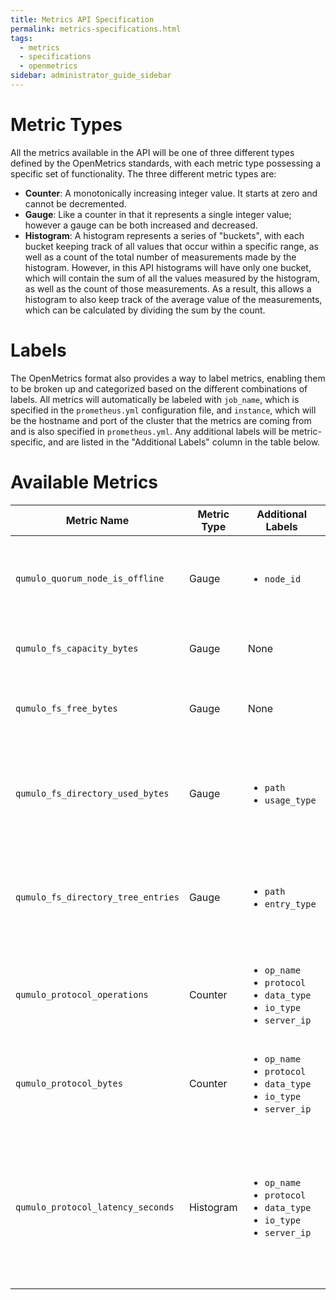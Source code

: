 ```yaml
---
title: Metrics API Specification
permalink: metrics-specifications.html
tags:
  - metrics
  - specifications
  - openmetrics
sidebar: administrator_guide_sidebar
---
```


# Metric Types

All the metrics available in the API will be one of three different types defined by the OpenMetrics standards, with each metric type possessing a specific set of functionality. The three different metric types are:

- **Counter**: A monotonically increasing integer value. It starts at zero and cannot be decremented.
- **Gauge**: Like a counter in that it represents a single integer value; however a gauge can be both increased and decreased.
- **Histogram**: A histogram represents a series of "buckets", with each bucket keeping track of all values that occur within a specific range, as well as a count of the total number of measurements made by the histogram. However, in this API histograms will have only one bucket, which will contain the sum of all the values measured by the histogram, as well as the count of those measurements. As a result, this allows a histogram to also keep track of the average value of the measurements, which can be calculated by dividing the sum by the count.

# Labels

The OpenMetrics format also provides a way to label metrics, enabling them to be broken up and categorized based on the different combinations of labels. All metrics will automatically be labeled with `job_name`, which is specified in the `prometheus.yml` configuration file, and `instance`, which will be the hostname and port of the cluster that the metrics are coming from and is also specified in `prometheus.yml`. Any additional labels will be metric-specific, and are listed in the "Additional Labels" column in the table below.

# Available Metrics

| Metric Name | Metric Type | Additional Labels | Value Type | Description |
|---|---|---|---|---|
| `qumulo_quorum_node_is_offline` | Gauge | <ul><li>`node_id`</li></ul> | Either 0 or 1:<br><ul><li>0: node is online</li><li>1: node is offline</li></ul> | The online status of each node in the cluster. |
| `qumulo_fs_capacity_bytes` | Gauge | None | A positive integer | The total amount of space in the cluster. |
| `qumulo_fs_free_bytes` | Gauge | None | A positive integer | The amount of free space available in the cluster. |
| `qumulo_fs_directory_used_bytes` | Gauge | <ul><li>`path`</li><li>`usage_type`</li></ul> | A positive integer | The amount of space being used, broken up by the type of object using the data. |
| `qumulo_fs_directory_tree_entries` | Gauge | <ul><li>`path`</li><li>`entry_type`</li></ul> | A positive integer | The number of file system objects in the cluster, broken up by type of object. |
| `qumulo_protocol_operations` | Counter | <ul><li>`op_name`</li><li>`protocol`</li><li>`data_type`</li><li>`io_type`</li><li>`server_ip`</li></ul> | A positive integer | The number of protocol operations that have been completed. |
| `qumulo_protocol_bytes` | Counter | <ul><li>`op_name`</li><li>`protocol`</li><li>`data_type`</li><li>`io_type`</li><li>`server_ip`</li></ul> | A positive integer | Amount of bytes transferred by protocol. |
| `qumulo_protocol_latency_seconds` | Histogram | <ul><li>`op_name`</li><li>`protocol`</li><li>`data_type`</li><li>`io_type`</li><li>`server_ip`</li></ul> | Contains a total count of measurements and a single bucket:<br><ul><li>Count: A positive integer</li><li>Bucket: A positive float value</li></ul> | The total latency during protocol operations. |
